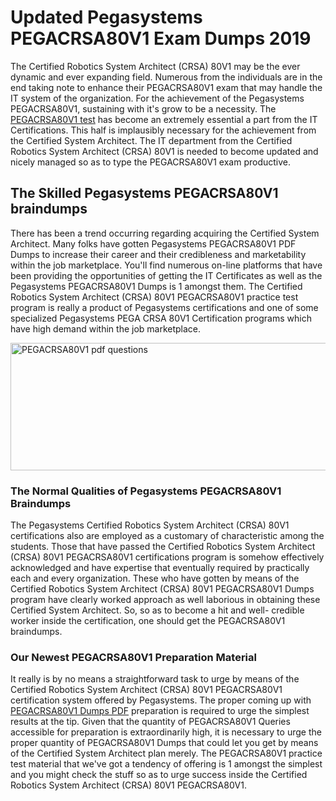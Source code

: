 <h1><strong>Updated Pegasystems PEGACRSA80V1 Exam Dumps 2019</strong></h1>
<p>The Certified Robotics System Architect (CRSA) 80V1 may be the ever dynamic and ever expanding field. Numerous from the individuals are in the end taking note to enhance their PEGACRSA80V1 exam that may handle the IT system of the organization. For the achievement of the Pegasystems PEGACRSA80V1, sustaining with it's grow to be a necessity. The <a href="https://www.securedumps.com/PEGACRSA80V1-cheat-sheet.html">PEGACRSA80V1 test</a> has become an extremely essential a part from the IT Certifications. This half is implausibly necessary for the achievement from the Certified System Architect. The IT department from the Certified Robotics System Architect (CRSA) 80V1 is needed to become updated and nicely managed so as to type the PEGACRSA80V1 exam productive.</p>
<h2><strong>The Skilled Pegasystems PEGACRSA80V1 braindumps</strong></h2>
<p>There has been a trend occurring regarding acquiring the Certified System Architect. Many folks have gotten Pegasystems PEGACRSA80V1 PDF Dumps to increase their career and their credibleness and marketability within the job marketplace. You'll find numerous on-line platforms that have been providing the opportunities of getting the IT Certificates as well as the Pegasystems PEGACRSA80V1 Dumps is 1 amongst them. The Certified Robotics System Architect (CRSA) 80V1 PEGACRSA80V1 practice test program is really a product of Pegasystems certifications and one of some specialized Pegasystems PEGA CRSA 80V1 Certification programs which have high demand within the job marketplace.</p>
<p><a href="https://www.securedumps.com/PEGACRSA80V1-cheat-sheet.html"><img src="https://i.imgur.com/LkNlujf.jpg" alt="PEGACRSA80V1 pdf questions" width="550" height="204" /></a></p>
<h3><strong>The Normal Qualities of Pegasystems PEGACRSA80V1 Braindumps</strong></h3>
<p>The Pegasystems Certified Robotics System Architect (CRSA) 80V1 certifications also are employed as a customary of characteristic among the students. Those that have passed the Certified Robotics System Architect (CRSA) 80V1 PEGACRSA80V1 certifications program is somehow effectively acknowledged and have expertise that eventually required by practically each and every organization. These who have gotten by means of the Certified Robotics System Architect (CRSA) 80V1 PEGACRSA80V1 Dumps program have clearly worked approach as well laborious in obtaining these Certified System Architect. So, so as to become a hit and well- credible worker inside the certification, one should get the PEGACRSA80V1 braindumps.</p>
<h3><strong>Our Newest PEGACRSA80V1 Preparation Material</strong></h3>
<p>It really is by no means a straightforward task to urge by means of the Certified Robotics System Architect (CRSA) 80V1 PEGACRSA80V1 certification system offered by Pegasystems. The proper coming up with <a href="https://www.securedumps.com/PEGACRSA80V1-cheat-sheet.html">PEGACRSA80V1 Dumps PDF</a> preparation is required to urge the simplest results at the tip. Given that the quantity of PEGACRSA80V1 Queries accessible for preparation is extraordinarily high, it is necessary to urge the proper quantity of PEGACRSA80V1 Dumps that could let you get by means of the Certified System Architect plan merely. The PEGACRSA80V1 practice test material that we've got a tendency of offering is 1 amongst the simplest and you might check the stuff so as to urge success inside the Certified Robotics System Architect (CRSA) 80V1 PEGACRSA80V1.</p>
